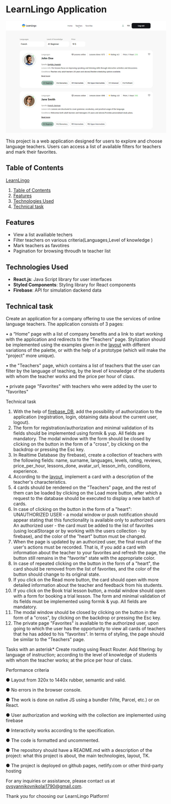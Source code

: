 # LearnLingo Application
![Creating repo from a template step 1](./src//img/readme/main-screen.jpg)

This project is a web application designed for users to explore and choose language teachers. Users can access a list of available filters for teachers and mark their favorites.

## Table of Contents
[LearnLingo](https://nikolas1790.github.io/learn-lingo/)
1. [Table of Contents](#table-of-contents)
2. [Features](#features)
3. [Technologies Used](#technologies-used)
4. [Technical task](#technical-task)

## Features
-  View a list availiable techers
-  Filter teachers on various criteria(Languages,Level of knowledge )
-  Mark teachers as favotires
-  Pagination for browsing throudh te teacher list

## Technologies Used
- **React.js**: Java Script library for user interfaces
- **Styled Components**: Styling library for React components
- **Firebase**: API for simulation dackend data

## Technical task

Create an application for a company offering to use the services of online language teachers. The application consists of 3 pages:

• a “Home” page with a list of company benefits and a link to start working with the application and redirects to the “Teachers” page. Stylization should be implemented using the examples given in the [layout](https://www.figma.com/file/dewf5jVviSTuWMMyU3d8Mc/%D0%9F%D0%B5%D1%82-%D0%BF%D1%80%D0%BE%D1%94%D0%BA%D1%82-%D0%B4%D0%BB%D1%8F-%D0%9A%D0%A6?type=design&node-id=0-1&mode=design&t=jCmjSs9PeOjObYSc-0) with different variations of the palette, or with the help of a prototype (which will make the "project" more unique).

• the "Teachers" page, which contains a list of teachers that the user can filter by the language of teaching, by the level of knowledge of the students with whom the teacher works and the price per hour of class.

• private page "Favorites" with teachers who were added by the user to "favorites"

Technical task
1. With the help of [firebase_DB](https://firebase.google.com/), add the possibility of authorization to the application (registration, login, obtaining data about the current user, logout).
2. The form for registration/authorization and minimal validation of its fields should be implemented using formik & yup. All fields are mandatory. The modal window with the form should be closed by clicking on the button in the form of a "cross", by clicking on the backdrop or pressing the Esc key.
3. In Realtime Database (by firebase), create a collection of teachers with the following fields: name, surname, languages, levels, rating, reviews, price_per_hour, lessons_done, avatar_url, lesson_info, conditions, experience.
4. According to the [layout](https://www.figma.com/file/dewf5jVviSTuWMMyU3d8Mc/%D0%9F%D0%B5%D1%82-%D0%BF%D1%80%D0%BE%D1%94%D0%BA%D1%82-%D0%B4%D0%BB%D1%8F-%D0%9A%D0%A6?type=design&node-id=0-1&mode=design&t=jCmjSs9PeOjObYSc-0), implement a card with a description of the teacher's characteristics.
5. 4 cards should be rendered on the "Teachers" page, and the rest of them can be loaded by clicking on the Load more button, after which a request to the database should be executed to display a new batch of cards.
6. In case of clicking on the button in the form of a "heart":
     UNAUTHORIZED USER - a modal window or push notification should appear stating that this functionality is available only to authorized users
     An authorized user - the card must be added to the list of favorites (using localStorage or by working with the users collection - by firebase), and the color of the "heart" button must be changed.
7. When the page is updated by an authorized user, the final result of the user's actions must be recorded. That is, if you add a card with information about the teacher to your favorites and refresh the page, the button still remains in the "favorite" state with the appropriate color.
8. In case of repeated clicking on the button in the form of a "heart", the card should be removed from the list of favorites, and the color of the button should change to its original state.
9. If you click on the Read more button, the card should open with more detailed information about the teacher and feedback from his students.
10. If you click on the Book trial lesson button, a modal window should open with a form for booking a trial lesson. The form and minimal validation of its fields must be implemented using formik & yup. All fields are mandatory.
11. The modal window should be closed by clicking on the button in the form of a "cross", by clicking on the backdrop or pressing the Esc key.
12. The private page "Favorites" is available to the authorized user, upon going to which the user has the opportunity to view all cards of teachers that he has added to his "favorites". In terms of styling, the page should be similar to the "Teachers" page.

Tasks with an asterisk*
Create routing using React Router.
Add filtering: by language of instruction; according to the level of knowledge of students with whom the teacher works; at the price per hour of class.


Performance criteria

● Layout from 320x to 1440x rubber, semantic and valid.

● No errors in the browser console.

● The work is done on native JS using a bundler (Vite, Parcel, etc.) or on React.

● User authorization and working with the collection are implemented using firebase

● Interactivity works according to the specification.

● The code is formatted and uncommented.

● The repository should have a README.md with a description of the project: what this project is about, the main technologies, layout, TK.

● The project is deployed on github pages, netlify.com or other third-party hosting



For any inquiries or assistance, please contact us at [ovsyannikovnikolai1790@gmail.com](ovsyannikovnikolai1790@gmail.com).

Thank you for choosing our LearnLingo Platform!